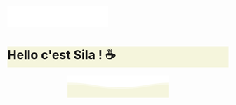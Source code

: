 <!--### Hi there 👋-->



<!--
**silacpr/silacpr** is a ✨ _special_ ✨ repository because its `README.md` (this file) appears on your GitHub profile.

Here are some ideas to get you started:

- 🔭 I’m currently working on ...
- 🌱 I’m currently learning ...
- 👯 I’m looking to collaborate on ...
- 🤔 I’m looking for help with ...
- 💬 Ask me about ...
- 📫 How to reach me: ...
- 😄 Pronouns: ...
- ⚡ Fun fact: ...
-->



<p>
        <img src="https://github.com/silacpr/silacpr/blob/main/svg/top.svg" alt="Github Stats" />
</p>


<h1 style="background-color:beige"> Hello c'est Sila ! ☕ </h1>

<p align="center">
        <img src="https://github.com/silacpr/silacpr/blob/main/svg/bottom.svg" alt="Github Stats" />
</p>
